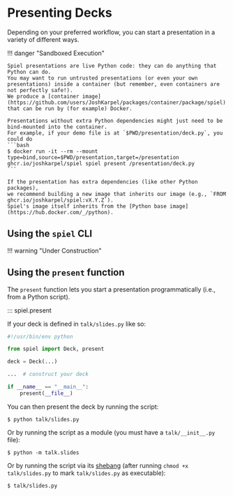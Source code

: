 # Presenting Decks

Depending on your preferred workflow,
you can start a presentation in a variety of different ways.

!!! danger "Sandboxed Execution"

    Spiel presentations are live Python code: they can do anything that Python can do.
    You may want to run untrusted presentations (or even your own presentations) inside a container (but remember, even containers are not perfectly safe!).
    We produce a [container image](https://github.com/users/JoshKarpel/packages/container/package/spiel)
    that can be run by (for example) Docker.

    Presentations without extra Python dependencies might just need to be bind-mounted into the container.
    For example, if your demo file is at `$PWD/presentation/deck.py`, you could do
    ```bash
    $ docker run -it --rm --mount type=bind,source=$PWD/presentation,target=/presentation ghcr.io/joshkarpel/spiel spiel present /presentation/deck.py
    ```

    If the presentation has extra dependencies (like other Python packages),
    we recommend building a new image that inherits our image (e.g., `FROM ghcr.io/joshkarpel/spiel:vX.Y.Z`).
    Spiel's image itself inherits from the [Python base image](https://hub.docker.com/_/python).


## Using the `spiel` CLI

!!! warning "Under Construction"

## Using the `present` function

The `present` function lets you start a presentation programmatically (i.e., from a Python script).

::: spiel.present

If your deck is defined in `talk/slides.py` like so:

```python title="talk/slides.py"
#!/usr/bin/env python

from spiel import Deck, present

deck = Deck(...)

...  # construct your deck

if __name__ == "__main__":
    present(__file__)
```

You can then present the deck by running the script:
```console
$ python talk/slides.py
```
Or by running the script as a module (you must have a `talk/__init__.py` file):
```console
$ python -m talk.slides
```
Or by running the script via its [shebang](https://en.wikipedia.org/wiki/Shebang_(Unix))
(after running `chmod +x talk/slides.py` to mark `talk/slides.py` as executable):
```console
$ talk/slides.py
```
